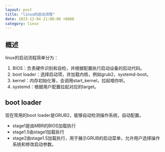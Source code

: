```yaml
---
layout: post
title: "linux的启动流程"
date: 2023-12-04 21:00:00 +0800
category: linux
---
```


## 概述

linux的启动流程简单分为：

1. BIOS：负责硬件识别和自检，并根据配置执行启动设备的启动代码。
2. boot loader：选择启动项，并加载内核，例如grub2，systemd-boot。
3. kernel：内存初始化等，会调用start_kernel，拉起唱你听。
4. systemd：根据用户配置拉起对应的target。

## boot loader

现在常用的boot loader是GRUB2，能够自动检测操作系统，自动配置。

* stage1是由MBR的BIOS加载执行
* stage1.5由stage1加载执行
* stage2由stage1.5加载执行，用于展示GRUB的启动菜单，允许用户选择操作系统和修改启动参数。
